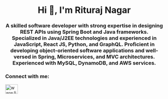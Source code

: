 <h1 align="center">Hi 👋, I'm Rituraj Nagar</h1>
<h3 align="center">A skilled software developer with strong expertise in designing REST APIs using Spring Boot and Java frameworks. Specialized in Java/J2EE technologies and experienced in JavaScript, React JS, Python, and GraphQL. Proficient in developing object-oriented software applications and well-versed in Spring, Microservices, and MVC architectures. Experienced with MySQL, DynamoDB, and AWS services.</h3>

<h3 align="left">Connect with me:</h3>
<p align="left">
<a href="https://linkedin.com/in/www.linkedin.com/in/riturajnagar" target="blank"><img align="center" src="https://raw.githubusercontent.com/rahuldkjain/github-profile-readme-generator/master/src/images/icons/Social/linked-in-alt.svg" alt="www.linkedin.com/in/riturajnagar" height="30" width="40" /></a>
</p>
